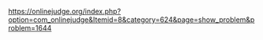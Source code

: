 https://onlinejudge.org/index.php?option=com_onlinejudge&Itemid=8&category=624&page=show_problem&problem=1644
